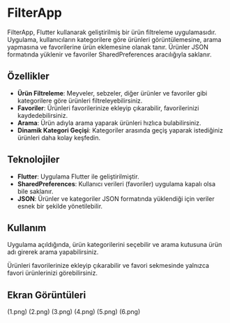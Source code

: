 # FilterApp

FilterApp, Flutter kullanarak geliştirilmiş bir ürün filtreleme uygulamasıdır. Uygulama, kullanıcıların kategorilere göre ürünleri görüntülemesine, arama yapmasına ve favorilerine ürün eklemesine olanak tanır. Ürünler JSON formatında yüklenir ve favoriler SharedPreferences aracılığıyla saklanır.

## Özellikler

- **Ürün Filtreleme**: Meyveler, sebzeler, diğer ürünler ve favoriler gibi kategorilere göre ürünleri filtreleyebilirsiniz.
- **Favoriler**: Ürünleri favorilerinize ekleyip çıkarabilir, favorilerinizi kaydedebilirsiniz.
- **Arama**: Ürün adıyla arama yaparak ürünleri hızlıca bulabilirsiniz.
- **Dinamik Kategori Geçişi**: Kategoriler arasında geçiş yaparak istediğiniz ürünleri daha kolay keşfedin.

## Teknolojiler

- **Flutter**: Uygulama Flutter ile geliştirilmiştir.
- **SharedPreferences**: Kullanıcı verileri (favoriler) uygulama kapalı olsa bile saklanır.
- **JSON**: Ürünler ve kategoriler JSON formatında yüklendiği için veriler esnek bir şekilde yönetilebilir.

## Kullanım

Uygulama açıldığında, ürün kategorilerini seçebilir ve arama kutusuna ürün adı girerek arama yapabilirsiniz.

Ürünleri favorilerinize ekleyip çıkarabilir ve favori sekmesinde yalnızca favori ürünlerinizi görebilirsiniz.

## Ekran Görüntüleri

(1.png)
(2.png)
(3.png)
(4.png)
(5.png)
(6.png)

